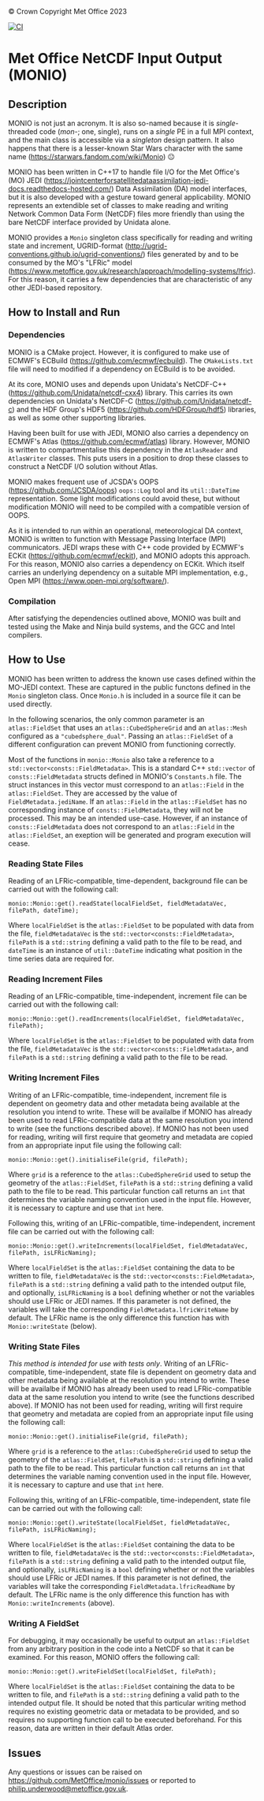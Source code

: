 &copy; Crown Copyright Met Office 2023

[![CI](https://github.com/MetOffice/monio/actions/workflows/ci.yml/badge.svg)](https://github.com/MetOffice/monio/actions/workflows/ci.yml)


# Met Office NetCDF Input Output (MONIO)

## Description

MONIO is not just an acronym. It is also so-named because it is _single_-threaded code (_mon-_; one, single), runs on a _single_ PE in a full MPI context, and the main class is accessible via a _singleton_ design pattern. It also happens that there is a lesser-known Star Wars character with the same name (https://starwars.fandom.com/wiki/Monio) :neutral_face:

MONIO has been written in C++17 to handle file I/O for the Met Office's (MO) JEDI (https://jointcenterforsatellitedataassimilation-jedi-docs.readthedocs-hosted.com/) Data Assimilation (DA) model interfaces, but it is also developed with a gesture toward general applicability. MONIO represents an extendible set of classes to make reading and writing Network Common Data Form (NetCDF) files more friendly than using the bare NetCDF interface provided by Unidata alone.

MONIO provides a `Monio` singleton class specifically for reading and writing state and increment, UGRID-format (http://ugrid-conventions.github.io/ugrid-conventions/) files generated by and to be consumed by the MO's "LFRic" model (https://www.metoffice.gov.uk/research/approach/modelling-systems/lfric). For this reason, it carries a few dependencies that are characteristic of any other JEDI-based repository.

## How to Install and Run

### Dependencies

MONIO is a CMake project. However, it is configured to make use of ECMWF's ECBuild (https://github.com/ecmwf/ecbuild). The `CMakeLists.txt` file will need to modified if a dependency on ECBuild is to be avoided.

At its core, MONIO uses and depends upon Unidata's NetCDF-C++ (https://github.com/Unidata/netcdf-cxx4) library. This carries its own dependencies on Unidata's NetCDF-C (https://github.com/Unidata/netcdf-c) and the HDF Group's HDF5 (https://github.com/HDFGroup/hdf5) libraries, as well as some other supporting libraries.

Having been built for use with JEDI, MONIO also carries a dependency on ECMWF's Atlas (https://github.com/ecmwf/atlas) library. However, MONIO is written to compartmentalise this dependency in the `AtlasReader` and `AtlasWriter` classes. This puts users in a position to drop these classes to construct a NetCDF I/O solution without Atlas.

MONIO makes frequent use of JCSDA's OOPS (https://github.com/JCSDA/oops) `oops::Log` tool and its `util::DateTime` representation. Some light modifications could avoid these, but without modification MONIO will need to be compiled with a compatible version of OOPS.

As it is intended to run within an operational, meteorological DA context, MONIO is written to function with Message Passing Interface (MPI) communicators. JEDI wraps these with C++ code provided by ECMWF's ECKit (https://github.com/ecmwf/eckit), and MONIO adopts this approach. For this reason, MONIO also carries a dependency on ECKit. Which itself carries an underlying dependency on a suitable MPI implementation, e.g., Open MPI (https://www.open-mpi.org/software/).

### Compilation

After satisfying the dependencies outlined above, MONIO was built and tested using the Make and Ninja build systems, and the GCC and Intel compilers.

## How to Use

MONIO has been written to address the known use cases defined within the MO-JEDI context. These are captured in the public functons defined in the `Monio` singleton class. Once `Monio.h` is included in a source file it can be used directly. 

In the following scenarios, the only common parameter is an `atlas::FieldSet` that uses an `atlas::CubedSphereGrid` and an `atlas::Mesh` configured as a `"cubedsphere_dual"`. Passing an `atlas::FieldSet` of a different configuration can prevent MONIO from functioning correctly.

Most of the functions in `monio::Monio` also take a reference to a `std::vector<consts::FieldMetadata>`. This is a standard C++ `std::vector` of `consts::FieldMetadata` structs defined in MONIO's `Constants.h` file. The struct instances in this vector must correspond to an `atlas::Field` in the `atlas::FieldSet`. They are accessed by the value of `FieldMetadata.jediName`. If an `atlas::Field` in the `atlas::FieldSet` has no corresponding instance of `consts::FieldMetadata`, they will not be processed. This may be an intended use-case. However, if an instance of `consts::FieldMetadata` does not correspond to an `atlas::Field` in the `atlas::FieldSet`, an exeption will be generated and program execution will cease.

### Reading State Files

Reading of an LFRic-compatible, time-dependent, background file can be carried out with the following call:

```
monio::Monio::get().readState(localFieldSet, fieldMetadataVec, filePath, dateTime);
```

Where `localFieldSet` is the `atlas::FieldSet` to be populated with data from the file, `fieldMetadataVec` is the `std::vector<consts::FieldMetadata>`, `filePath` is a `std::string` defining a valid path to the file to be read, and `dateTime` is an instance of `util::DateTime` indicating what position in the time series data are required for.

### Reading Increment Files

Reading of an LFRic-compatible, time-independent, increment file can be carried out with the following call:

```
monio::Monio::get().readIncrements(localFieldSet, fieldMetadataVec, filePath);
```

Where `localFieldSet` is the `atlas::FieldSet` to be populated with data from the file, `fieldMetadataVec` is the `std::vector<consts::FieldMetadata>`, and `filePath` is a `std::string` defining a valid path to the file to be read.

### Writing Increment Files

Writing of an LFRic-compatible, time-independent, increment file is dependent on geometry data and other metadata being available at the resolution you intend to write. These will be availalbe if MONIO has already been used to read LFRic-compatible data at the same resolution you intend to write (see the functions described above). If MONIO has not been used for reading, writing will first require that geometry and metadata are copied from an appropriate input file using the following call:

```
monio::Monio::get().initialiseFile(grid, filePath); 
```

Where `grid` is a reference to the `atlas::CubedSphereGrid` used to setup the geometry of the `atlas::FieldSet`, `filePath` is a `std::string` defining a valid path to the file to be read. This particular function call returns an `int` that determines the variable naming convention used in the input file. However, it is necessary to capture and use that `int` here. 

Following this, writing of an LFRic-compatible, time-independent, increment file can be carried out with the following call:

```
monio::Monio::get().writeIncrements(localFieldSet, fieldMetadataVec, filePath, isLFRicNaming);
```

Where `localFieldSet` is the `atlas::FieldSet` containing the data to be written to file, `fieldMetadataVec` is the `std::vector<consts::FieldMetadata>`, `filePath` is a `std::string` defining a valid path to the intended output file, and optionally, `isLFRicNaming` is a `bool` defining whether or not the variables should use LFRic or JEDI names. If this parameter is not defined, the variables will take the corresponding `FieldMetadata.lfricWriteName` by default. The LFRic name is the only difference this function has with `Monio::writeState` (below).

### Writing State Files

_This method is intended for use with tests only_. Writing of an LFRic-compatible, time-independent, state file is dependent on geometry data and other metadata being available at the resolution you intend to write. These will be availalbe if MONIO has already been used to read LFRic-compatible data at the same resolution you intend to write (see the functions described above). If MONIO has not been used for reading, writing will first require that geometry and metadata are copied from an appropriate input file using the following call:

```
monio::Monio::get().initialiseFile(grid, filePath); 
```

Where `grid` is a reference to the `atlas::CubedSphereGrid` used to setup the geometry of the `atlas::FieldSet`, `filePath` is a `std::string` defining a valid path to the file to be read. This particular function call returns an `int` that determines the variable naming convention used in the input file. However, it is necessary to capture and use that `int` here. 

Following this, writing of an LFRic-compatible, time-independent, state file can be carried out with the following call:

```
monio::Monio::get().writeState(localFieldSet, fieldMetadataVec, filePath, isLFRicNaming);
```

Where `localFieldSet` is the `atlas::FieldSet` containing the data to be written to file, `fieldMetadataVec` is the `std::vector<consts::FieldMetadata>`, `filePath` is a `std::string` defining a valid path to the intended output file, and optionally, `isLFRicNaming` is a `bool` defining whether or not the variables should use LFRic or JEDI names. If this parameter is not defined, the variables will take the corresponding `FieldMetadata.lfricReadName` by default. The LFRic name is the only difference this function has with `Monio::writeIncrements` (above).

### Writing A FieldSet

For debugging, it may occasionally be useful to output an `atlas::FieldSet` from any arbitrary position in the code into a NetCDF so that it can be examined. For this reason, MONIO offers the following call:

```
monio::Monio::get().writeFieldSet(localFieldSet, filePath);
```

Where `localFieldSet` is the `atlas::FieldSet` containing the data to be written to file, and `filePath` is a `std::string` defining a valid path to the intended output file. It should be noted that this particular writing method requires no existing geometric data or metadata to be provided, and so requires no supporting function call to be executed beforehand. For this reason, data are written in their default Atlas order.

## Issues

Any questions or issues can be raised on https://github.com/MetOffice/monio/issues or reported to philip.underwood@metoffice.gov.uk.
